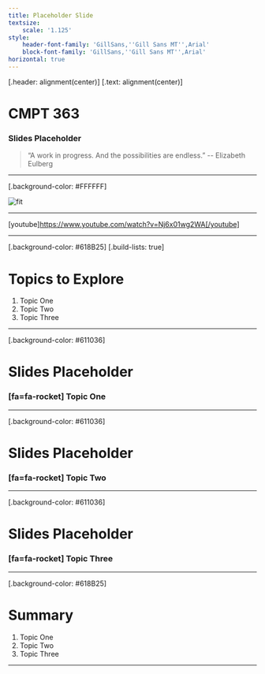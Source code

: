 ```yaml
---
title: Placeholder Slide
textsize:
    scale: '1.125'
style:
    header-font-family: 'GillSans,''Gill Sans MT'',Arial'
    block-font-family: 'GillSans,''Gill Sans MT'',Arial'
horizontal: true
---
```


[.header: alignment(center)]
[.text: alignment(center)]

# CMPT 363

### Slides Placeholder

> “A work in progress. And the possibilities are endless.”
-- Elizabeth Eulberg

---

[.background-color: #FFFFFF]

![fit](http://hibbittsdesign.org/images/ux-toolkit-8-no-numbers.png "Diagram of user experience design process/techniques")

---

[youtube]https://www.youtube.com/watch?v=Nj6x01wg2WA[/youtube]

---

[.background-color: #618B25]
[.build-lists: true]

# Topics to Explore
1. Topic One  
2. Topic Two   
3. Topic Three  

---

[.background-color: #611036]

# Slides Placeholder

### [fa=fa-rocket] Topic One

---

[.background-color: #611036]

# Slides Placeholder

### [fa=fa-rocket] Topic Two

---

[.background-color: #611036]

# Slides Placeholder

### [fa=fa-rocket] Topic Three

---

[.background-color: #618B25]

# Summary
1. Topic One  
2. Topic Two   
3. Topic Three  

---
